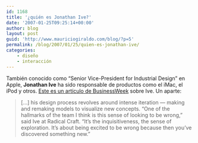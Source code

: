 ```yaml
---
id: 1168
title: '¿quién es Jonathan Ive?'
date: '2007-01-25T09:25:14+00:00'
author: blog
layout: post
guid: 'http://www.mauriciogiraldo.com/blog/?p=5'
permalink: /blog/2007/01/25/quien-es-jonathan-ive/
categories:
    - diseño
    - interacción
---
```


También conocido como “Senior Vice-President for Industrial Design” en Apple, **Jonathan Ive** ha sido responsable de productos como el iMac, el iPod y otros. [Este es un artí­culo de BusinessWeek](http://www.businessweek.com/magazine/content/06_39/b4002414.htm) sobre Ive. Un aparte:

> \[…\] his design process revolves around intense iteration — making and remaking models to visualize new concepts. “One of the hallmarks of the team I think is this sense of looking to be wrong,” said Ive at Radical Craft. “It’s the inquisitiveness, the sense of exploration. It’s about being excited to be wrong because then you’ve discovered something new.”